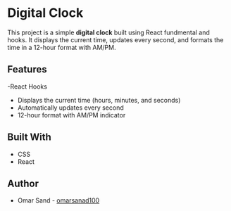 # Digital Clock

This project is a simple **digital clock** built using React fundmental and hooks. It displays the current time, updates every second, and formats the time in a 12-hour format with AM/PM.

## Features
-React Hooks
- Displays the current time (hours, minutes, and seconds)
- Automatically updates every second
- 12-hour format with AM/PM indicator

## Built With

- CSS
- React

## Author

- Omar Sand - [omarsanad100](https://github.com/omarsanad100)
